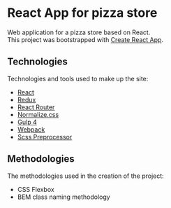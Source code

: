 # React App for pizza store

Web application for a pizza store based on React.<br>
This project was bootstrapped with <a href="https://github.com/facebook/create-react-app" target="_blank">Create React App</a>.

## Technologies

Technologies and tools used to make up the site:

* <a href="https://ru.reactjs.org" target="_blank">React</a>
* <a href="https://redux.js.org" target="_blank">Redux</a>
* <a href="https://reactrouter.com" target="_blank">React Router</a>
* <a href="https://necolas.github.io/normalize.css/" target="_blank">Normalize.css</a>
* <a href="https://gulpjs.com" target="_blank">Gulp 4</a>
* <a href="https://webpack.js.org" target="_blank">Webpack</a>
* <a href="https://sass-scss.ru" target="_blank">Scss Preprocessor</a>

## Methodologies

The methodologies used in the creation of the project:

* CSS Flexbox
* BEM class naming methodology
